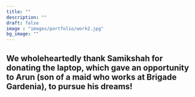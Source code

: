 ```yaml
---
title: ""
description: ""
draft: false
image : "images/portfolio/work2.jpg"
bg_image: ""
---
```

## We wholeheartedly thank Samikshah for donating the laptop,  which gave an opportunity to Arun (son of a maid who works at Brigade Gardenia), to pursue his dreams!